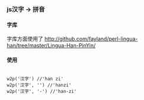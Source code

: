 ### js汉字 -> 拼音

#### 字库

字库方面使用了 http://github.com/fayland/perl-lingua-han/tree/master/Lingua-Han-PinYin/
#### 使用

<pre><code>
w2p('汉字') //'han zi'
w2p('汉字', '') //'hanzi'
w2p('汉字', '-') //'han-zi'
</code></pre>